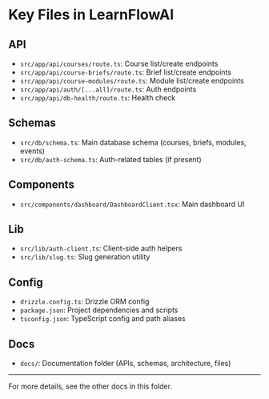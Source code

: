 # Key Files in LearnFlowAI

## API
- `src/app/api/courses/route.ts`: Course list/create endpoints
- `src/app/api/course-briefs/route.ts`: Brief list/create endpoints
- `src/app/api/course-modules/route.ts`: Module list/create endpoints
- `src/app/api/auth/[...all]/route.ts`: Auth endpoints
- `src/app/api/db-health/route.ts`: Health check

## Schemas
- `src/db/schema.ts`: Main database schema (courses, briefs, modules, events)
- `src/db/auth-schema.ts`: Auth-related tables (if present)

## Components
- `src/components/dashboard/DashboardClient.tsx`: Main dashboard UI

## Lib
- `src/lib/auth-client.ts`: Client-side auth helpers
- `src/lib/slug.ts`: Slug generation utility

## Config
- `drizzle.config.ts`: Drizzle ORM config
- `package.json`: Project dependencies and scripts
- `tsconfig.json`: TypeScript config and path aliases

## Docs
- `docs/`: Documentation folder (APIs, schemas, architecture, files)

---
For more details, see the other docs in this folder.

